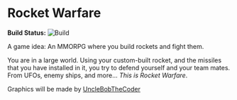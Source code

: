 # Rocket Warfare 
**Build Status:** ![Build](https://travis-ci.org/theTechnoKid/RocketWarfare.svg "Build Status")

A game idea: An MMORPG where you build rockets and fight them.

You are in a large world. Using your custom-built rocket, and the missiles that you have installed in it, you try to defend yourself and your team mates.
From UFOs, enemy ships, and more... *This is Rocket Warfare*.

Graphics will be made by [UncleBobTheCoder](https://github.com/UncleBobTheCoder)
